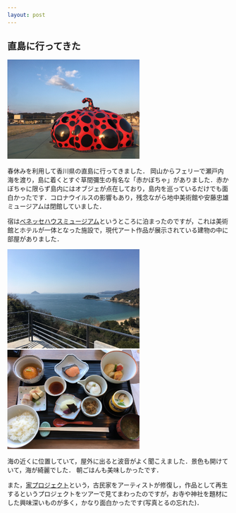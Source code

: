```yaml
---
layout: post
---
```

## 直島に行ってきた

<img src="../img/akakabocha.jpg" width="300px">

春休みを利用して香川県の直島に行ってきました．
岡山からフェリーで瀬戸内海を渡り，島に着くとすぐ草間彌生の有名な「赤かぼちゃ」がありました．赤かぼちゃに限らず島内にはオブジェが点在しており，島内を巡っているだけでも面白かったです．コロナウイルスの影響もあり，残念ながら地中美術館や安藤忠雄ミュージアムは閉館していました．

宿は[ベネッセハウスミュージアム](http://benesse-artsite.jp/art/benessehouse-museum.html)というところに泊まったのですが，これは美術館とホテルが一体となった施設で，現代アート作品が展示されている建物の中に部屋がありました．

<img src="../img/sea.jpg" width="300px">
<img src="../img/gohan.jpg" width="300px">

海の近くに位置していて，屋外に出ると波音がよく聞こえました．景色も開けていて，海が綺麗でした．
朝ごはんも美味しかったです．

また，[家プロジェクト](http://benesse-artsite.jp/art/arthouse.html)という，古民家をアーティストが修復し，作品として再生するというプロジェクトをツアーで見てまわったのですが，お寺や神社を題材にした興味深いものが多く，かなり面白かったです(写真とるの忘れた)．

